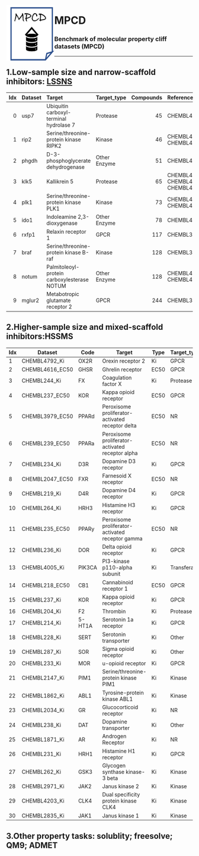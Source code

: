 

<a href="url"><img src="./dataset/misc/logo_MPCD.png" align="left" height="150" width="130" ></a>

# MPCD
### Benchmark  of molecular property cliff datasets (MPCD) 

------
## 1.Low-sample size and narrow-scaffold inhibitors: [LSSNS](https://bidd-group.github.io/MPCD/dataset/LSSNS/info/LSSNS.html)


| Idx| Dataset   | Target                                      | Target\_type  | Compounds | Reference                                |
|---:|:----------|:--------------------------------------------|:--------------|-------:|:--------------------------------------------|
|  0 | usp7      | Ubiquitin carboxyl-terminal hydrolase 7     | Protease      |     45 | CHEMBL4251701                               |
|  1 | rip2      | Serine/threonine-protein kinase RIPK2       | Kinase        |     46 | CHEMBL4266012; CHEMBL4130524                |
|  2 | phgdh     | D-3-phosphoglycerate dehydrogenase          | Other Enzyme  |     51 | CHEMBL4373702                               |
|  3 | klk5      | Kallikrein 5                                | Protease      |     65 | CHEMBL4387717; CHEMBL4422656; CHEMBL4396973 |
|  4 | plk1      | Serine/threonine-protein kinase PLK1        | Kinase        |     73 | CHEMBL4406868; CHEMBL4138231                |
|  5 | ido1      | Indoleamine 2,3-dioxygenase                 | Other Enzyme  |     78 | CHEMBL4364294                               |
|  6 | rxfp1     | Relaxin receptor 1                          | GPCR          |    117 | CHEMBL3714716                               |
|  7 | braf      | Serine/threonine-protein kinase B-raf       | Kinase        |    128 | CHEMBL3638563                               |
|  8 | notum     | Palmitoleoyl-protein carboxylesterase NOTUM | Other Enzyme  |    128 | CHEMBL4619806; CHEMBL4334426                |
|  9 | mglur2    | Metabotropic glutamate receptor 2           | GPCR          |    244 | CHEMBL3886984                               |



## 2.Higher-sample size and mixed-scaffold inhibitors:HSSMS

| Idx | Dataset          | Code   | Target                                           | Type | Target\_type | Compounds | Cliffs |
| --- | ---------------- | ------ | ------------------------------------------------ | ---- | ------------ | --------- | ------ |
| 1   | CHEMBL4792\_Ki   | OX2R   | Orexin receptor 2                                | Ki   | GPCR         | 1471      | 763    |
| 2   | CHEMBL4616\_EC50 | GHSR   | Ghrelin receptor                                 | EC50 | GPCR         | 682       | 330    |
| 3   | CHEMBL244\_Ki    | FX     | Coagulation factor X                             | Ki   | Protease     | 3097      | 1350   |
| 4   | CHEMBL237\_EC50  | KOR    | Kappa opioid receptor                            | EC50 | GPCR         | 955       | 400    |
| 5   | CHEMBL3979\_EC50 | PPARd  | Peroxisome proliferator-activated receptor delta | EC50 | NR           | 1125      | 467    |
| 6   | CHEMBL239\_EC50  | PPARa  | Peroxisome proliferator-activated receptor alpha | EC50 | NR           | 1721      | 709    |
| 7   | CHEMBL234\_Ki    | D3R    | Dopamine D3 receptor                             | Ki   | GPCR         | 3657      | 1441   |
| 8   | CHEMBL2047\_EC50 | FXR    | Farnesoid X receptor                             | EC50 | NR           | 631       | 245    |
| 9   | CHEMBL219\_Ki    | D4R    | Dopamine D4 receptor                             | Ki   | GPCR         | 1859      | 715    |
| 10  | CHEMBL264\_Ki    | HRH3   | Histamine H3 receptor                            | Ki   | GPCR         | 2862      | 1084   |
| 11  | CHEMBL235\_EC50  | PPARy  | Peroxisome proliferator-activated receptor gamma | EC50 | NR           | 2349      | 881    |
| 12  | CHEMBL236\_Ki    | DOR    | Delta opioid receptor                            | Ki   | GPCR         | 2598      | 965    |
| 13  | CHEMBL4005\_Ki   | PIK3CA | PI3-kinase p110-alpha subunit                    | Ki   | Transferase  | 960       | 351    |
| 14  | CHEMBL218\_EC50  | CB1    | Cannabinoid receptor 1                           | EC50 | GPCR         | 1031      | 367    |
| 15  | CHEMBL237\_Ki    | KOR    | Kappa opioid receptor                            | Ki   | GPCR         | 2602      | 941    |
| 16  | CHEMBL204\_Ki    | F2     | Thrombin                                         | Ki   | Protease     | 2754      | 989    |
| 17  | CHEMBL214\_Ki    | 5-HT1A | Serotonin 1a receptor                            | Ki   | GPCR         | 3317      | 1147   |
| 18  | CHEMBL228\_Ki    | SERT   | Serotonin transporter                            | Ki   | Other        | 1704      | 599    |
| 19  | CHEMBL287\_Ki    | SOR    | Sigma opioid receptor                            | Ki   | Other        | 1328      | 464    |
| 20  | CHEMBL233\_Ki    | MOR    | u-opioid receptor                                | Ki   | GPCR         | 3142      | 1111   |
| 21  | CHEMBL2147\_Ki   | PIM1   | Serine/threonine-protein kinase PIM1             | Ki   | Kinase       | 1456      | 485    |
| 22  | CHEMBL1862\_Ki   | ABL1   | Tyrosine-protein kinase ABL1                     | Ki   | Kinase       | 794       | 253    |
| 23  | CHEMBL2034\_Ki   | GR     | Glucocorticoid receptor                          | Ki   | NR           | 750       | 230    |
| 24  | CHEMBL238\_Ki    | DAT    | Dopamine transporter                             | Ki   | Other        | 1052      | 263    |
| 25  | CHEMBL1871\_Ki   | AR     | Androgen Receptor                                | Ki   | NR           | 659       | 157    |
| 26  | CHEMBL231\_Ki    | HRH1   | Histamine H1 receptor                            | Ki   | GPCR         | 973       | 224    |
| 27  | CHEMBL262\_Ki    | GSK3   | Glycogen synthase kinase-3 beta                  | Ki   | Kinase       | 856       | 158    |
| 28  | CHEMBL2971\_Ki   | JAK2   | Janus kinase 2                                   | Ki   | Kinase       | 976       | 120    |
| 29  | CHEMBL4203\_Ki   | CLK4   | Dual specificity protein kinase CLK4             | Ki   | Kinase       | 731       | 64     |
| 30  | CHEMBL2835\_Ki   | JAK1   | Janus kinase 1                                   | Ki   | Kinase       | 615       | 46     |

## 3.Other property tasks: solublity; freesolve; QM9; ADMET

